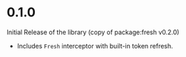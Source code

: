 # 0.1.0

Initial Release of the library (copy of package:fresh v0.2.0)

- Includes `Fresh` interceptor with built-in token refresh.
